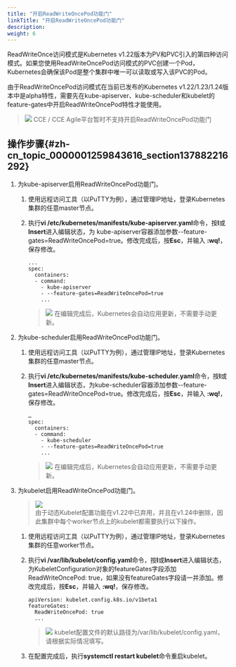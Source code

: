 ```yaml
---
title: "开启ReadWriteOncePod功能门"
linkTitle: "开启ReadWriteOncePod功能门"
description: 
weight: 6
---
```


ReadWriteOnce访问模式是Kubernetes v1.22版本为PV和PVC引入的第四种访问模式。如果您使用ReadWriteOncePod访问模式的PVC创建一个Pod，Kubernetes会确保该Pod是整个集群中唯一可以读取或写入该PVC的Pod。

由于ReadWriteOncePod访问模式在当前已发布的Kubernetes v1.22/1.23/1.24版本中是alpha特性，需要先在kube-apiserver、kube-scheduler和kubelet的feature-gates中开启ReadWriteOncePod特性才能使用。

>![](/css-docs/public_sys-resources/zh/icon-note.gif) 
>CCE / CCE Agile平台暂时不支持开启ReadWriteOncePod功能门

## 操作步骤{#zh-cn_topic_0000001259843616_section137882216292}

1.  为kube-apiserver启用ReadWriteOncePod功能门。
    1.  使用远程访问工具（以PuTTY为例），通过管理IP地址，登录Kubernetes集群的任意master节点。
    2.  执行**vi /etc/kubernetes/manifests/kube-apiserver.yaml**命令，按**I**或**Insert**进入编辑状态，为 kube-apiserver容器添加参数--feature-gates=ReadWriteOncePod=true。修改完成后，按**Esc**，并输入 **:wq!**，保存修改。

        ```
        ...
        spec:
          containers:
          - command:
            - kube-apiserver
            - --feature-gates=ReadWriteOncePod=true
            ...
        ```

        >![](/css-docs/public_sys-resources/zh/icon-note.gif) 
        >在编辑完成后，Kubernetes会自动应用更新，不需要手动更新。

2.  为kube-scheduler启用ReadWriteOncePod功能门。
    1.  使用远程访问工具（以PuTTY为例），通过管理IP地址，登录Kubernetes集群的任意master节点。
    2.  执行**vi /etc/kubernetes/manifests/kube-scheduler.yaml**命令，按**I**或**Insert**进入编辑状态，为kube-scheduler容器添加参数--feature-gates=ReadWriteOncePod=true。修改完成后，按**Esc**，并输入 **:wq!**，保存修改。

        ```
        …
        spec:
          containers:
          - command:
            - kube-scheduler
            - --feature-gates=ReadWriteOncePod=true
            ...
        ```

        >![](/css-docs/public_sys-resources/zh/icon-note.gif) 
        >在编辑完成后，Kubernetes会自动应用更新，不需要手动更新。

3.  为kubelet启用ReadWriteOncePod功能门。

    >![](/css-docs/public_sys-resources/zh/icon-notice.gif)  
    >由于动态Kubelet配置功能在v1.22中已弃用，并且在v1.24中删除，因此集群中每个worker节点上的kubelet都需要执行以下操作。

    1.  使用远程访问工具（以PuTTY为例），通过管理IP地址，登录Kubernetes集群的任意worker节点。
    2.  执行**vi /var/lib/kubelet/config.yaml**命令，按**I**或**Insert**进入编辑状态，为KubeletConfiguration对象的featureGates字段添加ReadWriteOncePod: true，如果没有featureGates字段请一并添加。修改完成后，按**Esc**，并输入 **:wq!**，保存修改。

        ```
        apiVersion: kubelet.config.k8s.io/v1beta1
        featureGates:
          ReadWriteOncePod: true
          ...
        ```

        >![](/css-docs/public_sys-resources/zh/icon-note.gif) 
        >kubelet配置文件的默认路径为/var/lib/kubelet/config.yaml，请根据实际情况填写。

    3.  在配置完成后，执行**systemctl restart kubelet**命令重启kubelet。

